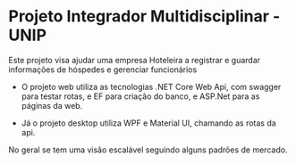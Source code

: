 # Projeto Integrador Multidisciplinar - UNIP

Este projeto visa ajudar uma empresa Hoteleira a registrar e guardar informações de hóspedes e gerenciar funcionários

 - O projeto web utiliza as tecnologias .NET Core Web Api, com swagger para testar rotas, e EF para criação do banco, e ASP.Net para as páginas da web.

 - Já o projeto desktop utiliza WPF e Material UI, chamando as rotas da api.

 No geral se tem uma visão escalável seguindo alguns padrões de mercado.

